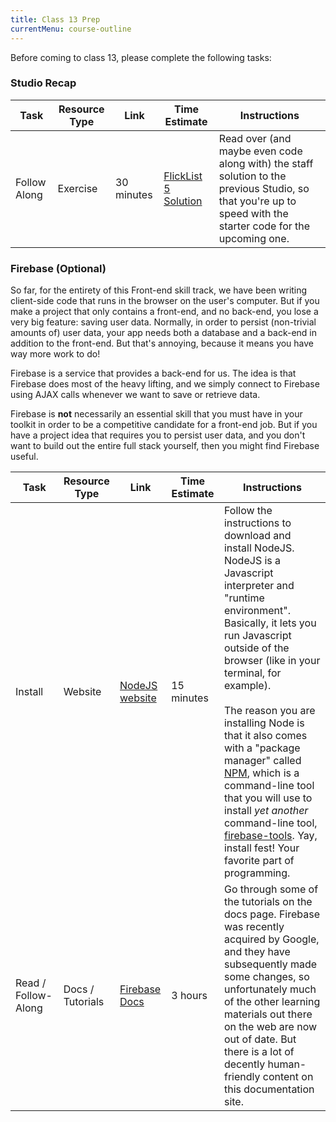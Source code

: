```yaml
---
title: Class 13 Prep
currentMenu: course-outline
---
```


Before coming to class 13, please complete the following tasks:

### Studio Recap

Task | Resource Type | Link | Time Estimate | Instructions
-----|---------------|------|---------------|-------------
Follow Along | Exercise | 30 minutes | [FlickList 5 Solution](https://github.com/LaunchCodeEducation/flicklist/tree/studio5-staff-solution) | Read over (and maybe even code along with) the staff solution to the previous Studio, so that you're up to speed with the starter code for the upcoming one.


### Firebase (Optional)

So far, for the entirety of this Front-end skill track, we have been writing client-side code that runs in the browser on the user's computer. But if you make a project that only contains a front-end, and no back-end, you lose a very big feature: saving user data. Normally, in order to persist (non-trivial amounts of) user data, your app needs both a database and a back-end in addition to the front-end. But that's annoying, because it means you have way more work to do!

Firebase is a service that provides a back-end for us. The idea is that Firebase does most of the heavy lifting, and we simply connect to Firebase using AJAX calls whenever we want to save or retrieve data.

Firebase is **not** necessarily an essential skill that you must have in your toolkit in order to be a competitive candidate for a front-end job. But if you have a project idea that requires you to persist user data, and you don't want to build out the entire full stack yourself, then you might find Firebase useful.

Task | Resource Type | Link | Time Estimate | Instructions
-----|---------------|------|---------------|-------------
Install | Website | [NodeJS website](https://nodejs.org/en/) | 15 minutes | Follow the instructions to download and install NodeJS. NodeJS is a Javascript interpreter and "runtime environment". Basically, it lets you run Javascript outside of the browser (like in your terminal, for example). <br><br> The reason you are installing Node is that it also comes with a "package manager" called [NPM](https://www.npmjs.com), which is a command-line tool that you will use to install *yet another* command-line tool, [firebase-tools][firebase-tools-npm]. Yay, install fest! Your favorite part of programming.
Read / Follow-Along | Docs / Tutorials | [Firebase Docs][firebase-docs] | 3 hours | Go through some of the tutorials on the docs page. Firebase was recently acquired by Google, and they have subsequently made some changes, so unfortunately much of the other learning materials out there on the web are now out of date. But there is a lot of decently human-friendly content on this documentation site.

[firebase-tools-npm]: https://www.npmjs.com/package/firebase-tools
[firebase-docs]: https://firebase.google.com/docs/web/setup
